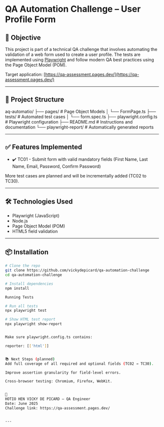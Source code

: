 # QA Automation Challenge – User Profile Form

## 🧪 Objective

This project is part of a technical QA challenge that involves automating the validation of a web form used to create a user profile. The tests are implemented using [Playwright](https://playwright.dev/) and follow modern QA best practices using the Page Object Model (POM).

Target application: [https://qa-assessment.pages.dev/](https://qa-assessment.pages.dev/)

---

## 🚀 Project Structure

aq-automatio/
├── pages/ # Page Object Models
│ └── FormPage.ts
├── tests/ # Automated test cases
│ └── form.spec.ts
├── playwright.config.ts # Playwright configuration
├── README.md # Instructions and documentation
└── playwright-report/ # Automatically generated reports


---

## ✅ Features Implemented

- ✔️ TC01 - Submit form with valid mandatory fields (First Name, Last Name, Email, Password, Confirm Password)

More test cases are planned and will be incrementally added (TC02 to TC30).

---

## 🛠️ Technologies Used

- Playwright (JavaScript)
- Node.js
- Page Object Model (POM)
- HTML5 field validation

---

## 📦 Installation

```bash
# Clone the repo
git clone https://github.com/vickydepicard/qa-automation-challenge
cd qa-automation-challenge

# Install dependencies
npm install

Running Tests

# Run all tests
npx playwright test

# Show HTML test report
npx playwright show-report


Make sure playwright.config.ts contains:

reporter: [['html']]


📚 Next Steps (planned)
Add full coverage of all required and optional fields (TC02 → TC30).

Improve assertion granularity for field-level errors.

Cross-browser testing: Chromium, Firefox, WebKit.


👤 
HOTIO HEN VICKY DE PICARD – QA Engineer
Date: June 2025
Challenge link: https://qa-assessment.pages.dev/


---
